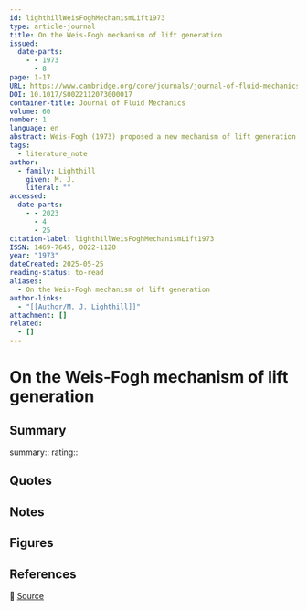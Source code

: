 ```yaml
---
id: lighthillWeisFoghMechanismLift1973
type: article-journal
title: On the Weis-Fogh mechanism of lift generation
issued:
  date-parts:
    - - 1973
      - 8
page: 1-17
URL: https://www.cambridge.org/core/journals/journal-of-fluid-mechanics/article/abs/on-the-weisfogh-mechanism-of-lift-generation/8F5CF8E5BF0B206695ACFB928C8796AB
DOI: 10.1017/S0022112073000017
container-title: Journal of Fluid Mechanics
volume: 60
number: 1
language: en
abstract: Weis-Fogh (1973) proposed a new mechanism of lift generation of fundamental interest. Surprisingly, it could work even in inviscid two-dimensional motions starting from rest, when Kelvin's theorem states that the total circulation round a body must vanish, but does not exclude the possibility that if the body breaks into two pieces then there may be equal and opposite circulations round them, each suitable for generating the lift required in the pieces’ subsequent motions! The ‘fling’ of two insect wings of chord c (figure 1) turning with angular velocity Ω generates irrotational motions associated with the sucking of air into the opening gap which are calculated in § 2 as involving circulations −0·69Ωc2 and + 0.69Ωc2 around the wings when their trailing edges, which are stagnation points of those irrotational motions, break apart (position (f)). Viscous modifications to this irrotational flow pattern by shedding of vorticity at the boundary generate (§ 3) a leading-edge separation bubble, and tend to increase slightly the total bound vorticity. Its role in a three-dimensional picture of the Weis-Fogh mechanism of lift generation, involving formation of trailing vortices at the wing tips, and including the case of a hovering insect like Encarsia formosa moving those tips in circular paths, is investigated in § 4. The paper ends with the comment that the far flow field of such very small hovering insects should take the form of the exact solution (Landau 1944; Squire 1951) of the Navier-Stokes equations for the effect of a concentrated force (the weight mg of the animal) acting on a fluid of kinematic viscosity v and density p, whenever the ratio mg/pv2 is small enough for that jet-type induced motion to be stable.
tags:
  - literature_note
author:
  - family: Lighthill
    given: M. J.
    literal: ""
accessed:
  date-parts:
    - - 2023
      - 4
      - 25
citation-label: lighthillWeisFoghMechanismLift1973
ISSN: 1469-7645, 0022-1120
year: "1973"
dateCreated: 2025-05-25
reading-status: to-read
aliases:
  - On the Weis-Fogh mechanism of lift generation
author-links:
  - "[[Author/M. J. Lighthill]]"
attachment: []
related:
  - []
---
```


# On the Weis-Fogh mechanism of lift generation

## Summary
summary::
rating::

## Quotes

## Notes

## Figures

## References

🔗 [Source](https://www.cambridge.org/core/journals/journal-of-fluid-mechanics/article/abs/on-the-weisfogh-mechanism-of-lift-generation/8F5CF8E5BF0B206695ACFB928C8796AB)


